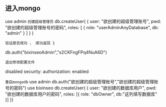 ## 进入mongo
use admin
`创建超级管理员`
db.createUser(
  {
    user: "欲创建的超级管理账号",
    pwd: "欲创建的超级管理账号的密码",
    roles: [ { role: "userAdminAnyDatabase", db: "admin" } ]
  }
)  

`验证是否成功 ， 成功返回 1`  

db.auth("bixinseoAdmin","s2CKFngFPq4NuA6D")  

`退出修改配置文件`  

disabled
security:
authorization: enabled  

`重启mongodb`
use admin
db.auth("欲创建的超级管理账号","欲创建的超级管理账号的密码")
use bixinseo
db.createUser(
{
    user: "欲创建的数据库用户",
    pwd: "欲创建的数据库用户的密码",
    roles: [{ role: "dbOwner", db:"这列填写数据库" }]
})
